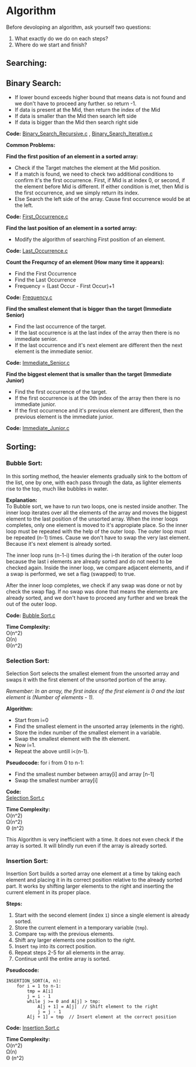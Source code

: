 # Algorithm

Before devoloping an algorithm, ask yourself two questions:   
1. What exactly do we do on each steps?  
2. Where do we start and finish?

## Searching:
## Binary Search:
* If lower bound exceeds higher bound that means data is not found and we don't have to proceed any further. so return -1.
* If data is present at the Mid, then return the index of the Mid
* If data is smaller than the Mid then search left side
* If data is bigger than the Mid then search right side

**Code:** [Binary_Search_Recursive.c](Binary_Search/Binary_Search.c) , [Binary_Search_Iterative.c](Binary_Search/Binary_Search_Iterative.c)

**Common Problems:**    

**Find the first position of an element in a sorted array:**
* Check if the Target matches the element at the Mid position.
* If a match is found, we need to check two additional conditions to confirm it's the first occurrence. First, if Mid is at index 0, or second, if the element before Mid is different. If either condition is met, then Mid is the first occurrence, and we simply return its index.
* Else Search the left side of the array. Cause first occurrence would be at the left.

**Code:** [First_Occurrence.c](Binary_Search/First_Occurrence.c)

**Find the last position of an element in a sorted array:**
* Modify the algorithm of searching First position of an element.

**Code:** [Last_Occurrence.c](Binary_Search/Last_Occurrence.c)

**Count the Frequrncy of an element (How many time it appears):**    
* Find the First Occurrence
* Find the Last Occurrence
* Frequency = (Last Occur - First Occur)+1

**Code:** [Frequency.c](Binary_Search/Frequency.c)

**Find the smallest element that is bigger than the target (Immediate Senior)**
* Find the last occurrence of the target.
* If the last occurrence is at the last index of the array then there is no immediate senior.
* If the last occurrence and it's next element are different then the next element is the immediate senior.

**Code:** [Immediate_Senior.c](Binary_Search/Immediate_Senior.c)

**Find the biggest element that is smaller than the target (Immediate Junior)**
* Find the first occurrence of the target.
* If the first occurrence is at the 0th index of the array then there is no immediate junior.
* If the first occurrence and it's previous element are different, then the previous element is the immediate junior.

**Code:** [Immediate_Junior.c](Binary_Search/Immediate_Junior.c)

## Sorting:

### Bubble Sort:
In this sorting method, the heavier elements gradually sink to the bottom of the list, one by one, with each pass through the data, as lighter elements rise to the top, much like bubbles in water.

**Explanation:**    
To Bubble sort, we have to run two loops, one is nested inside another. The inner loop iterates over all the elements of the array and moves the biggest element to the last position of the unsorted array. When the inner loops completes, only one element is moved to it's appropiate place. So the inner loop must be repeated with the help of the outer loop. The outer loop must be repeated (n-1) times. Cause we don't have to swap the very last element. Because it's next element is already sorted.

The inner loop runs (n-1-i) times during the i-th iteration of the outer loop because the last i elements are already sorted and do not need to be checked again. Inside the inner loop, we compare adjacent elements, and if a swap is performed, we set a flag (swapped) to true.

After the inner loop completes, we check if any swap was done or not by check the swap flag. If no swap was done that means the elements are already sorted, and we don't have to proceed any further and we break the out of the outer loop.

**Code:**
[Bubble Sort.c](Sorting/Bubble_Sort.c)

**Time Complexity:**   
O(n^2)   
Ω(n)   
Θ(n^2)

### Selection Sort:
Selection Sort selects the smallest element from the unsorted array and swaps it with the first element of the unsorted portion of the array.

*Remember: In an array, the first index of the first element is 0 and the last element is (Number of elements - 1).*

**Algorithm:**

* Start from i=0
* Find the smallest element in the unsorted array (elements in the right).
* Store the index number of the smallest element in a variable.
* Swap the smallest element with the ith element.
* Now i=1.
* Repeat the above untill i<(n-1).

**Pseudocode:**
for i from 0 to n-1:
* Find the smallest number between array[i] and array [n-1]   
* Swap the smallest number array[i]


**Code:**      
[Selection Sort.c](Sorting/Selection_Sort.c)

**Time Complexity:**   
O(n^2)   
Ω(n^2)   
Θ (n^2)   

This Algorithm is very inefficient with a time. It does not even check if the array is sorted. It will blindly run even if the array is already sorted.

### Insertion Sort:   
Insertion Sort builds a sorted array one element at a time by taking each element and placing it in its correct position relative to the already sorted part. It works by shifting larger elements to the right and inserting the current element in its proper place.   

**Steps:**   
1. Start with the second element (index `1`) since a single element is already sorted.
2. Store the current element in a temporary variable (`tmp`).
3. Compare `tmp` with the previous elements.
4. Shift any larger elements one position to the right.
5. Insert `tmp` into its correct position.
6. Repeat steps 2-5 for all elements in the array.
7. Continue until the entire array is sorted.

**Pseudocode:**   
```
INSERTION_SORT(A, n):
    for i = 1 to n-1:
        tmp = A[i]
        j = i - 1
        while j >= 0 and A[j] > tmp:
            A[j + 1] = A[j]  // Shift element to the right
            j = j - 1
        A[j + 1] = tmp  // Insert element at the correct position
```

**Code:**
[Insertion Sort.c](Sorting/Insertion_Sort.c)

**Time Complexity:**   
O(n^2)   
Ω(n)   
Θ (n^2) 
